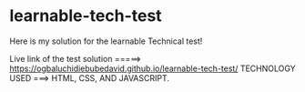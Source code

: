 # learnable-tech-test
Here is my solution for the learnable Technical test!


Live link of the test solution =====> https://ogbaluchidiebubedavid.github.io/learnable-tech-test/
TECHNOLOGY USED ===> HTML, CSS, AND JAVASCRIPT.
